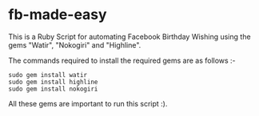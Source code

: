 # fb-made-easy

This is a Ruby Script for automating Facebook Birthday Wishing using the gems "Watir", "Nokogiri" and "Highline".

The commands required to install the required gems are as follows :-

```sudo gem install watir``` <br>
```sudo gem install highline``` <br>
```sudo gem install nokogiri``` <br>

All these gems are important to run this script :).

